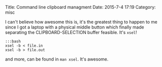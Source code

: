 Title: Command line clipboard managment
Date: 2015-7-4 17:19
Category: misc

I can't believe how awesome this is, it's the greatest thing to happen to me
since I got a laptop with a physical middle button which finally made separating
the CLIPBOARD-SELECTION buffer feasible. It's `xsel`!

    :::bash
    xsel -b < file.in
    xsel -b > file.out

and more, can be found in `man xsel`. It's awesome.
